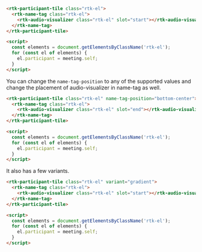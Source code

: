 ```html
<rtk-participant-tile class="rtk-el">
  <rtk-name-tag class="rtk-el">
    <rtk-audio-visualizer class="rtk-el" slot="start"></rtk-audio-visualizer>
  </rtk-name-tag>
</rtk-participant-tile>

<script>
  const elements = document.getElementsByClassName('rtk-el');
  for (const el of elements) {
    el.participant = meeting.self;
  }
</script>
```

You can change the `name-tag-position` to any of the supported values
and change the placement of audio-visualizer in name-tag as well.

```html
<rtk-participant-tile class="rtk-el" name-tag-position="bottom-center">
  <rtk-name-tag class="rtk-el">
    <rtk-audio-visualizer class="rtk-el" slot="end"></rtk-audio-visualizer>
  </rtk-name-tag>
</rtk-participant-tile>

<script>
  const elements = document.getElementsByClassName('rtk-el');
  for (const el of elements) {
    el.participant = meeting.self;
  }
</script>
```

It also has a few variants.

```html
<rtk-participant-tile class="rtk-el" variant="gradient">
  <rtk-name-tag class="rtk-el">
    <rtk-audio-visualizer class="rtk-el" slot="start"></rtk-audio-visualizer>
  </rtk-name-tag>
</rtk-participant-tile>

<script>
  const elements = document.getElementsByClassName('rtk-el');
  for (const el of elements) {
    el.participant = meeting.self;
  }
</script>
```
